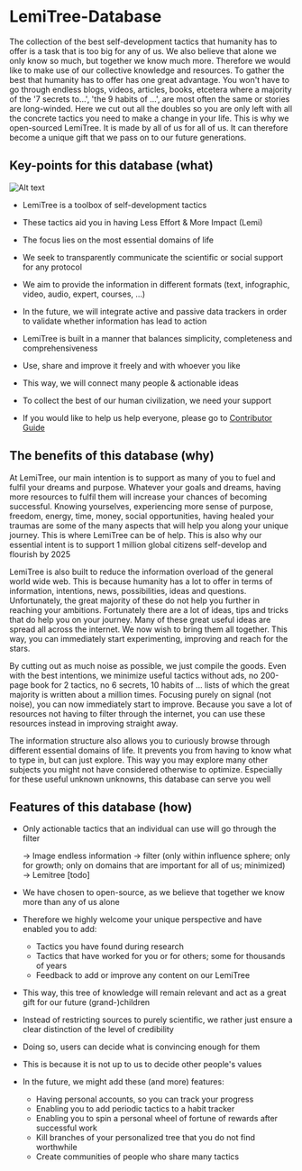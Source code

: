 # LemiTree-Database

The collection of the best self-development tactics that humanity has to offer is a task that is too big for any of us. We also believe that alone we only know so much, but together we know much more. Therefore we would like to make use of our collective knowledge and resources. To gather the best that humanity has to offer has one great advantage. You won't have to go through endless blogs, videos, articles, books, etcetera where a majority of the '7 secrets to...', 'the 9 habits of ...', are most often the same or stories are long-winded. Here we cut out all the doubles so you are only left with all the concrete tactics you need to make a change in your life. This is why we open-sourced LemiTree. It is made by all of us for all of us. It can therefore become a unique gift that we pass on to our future generations.

## Key-points for this database (what)

![Alt text](https://ibb.co/gtw8pZT "Overview concept of LemiTree")

- LemiTree is a toolbox of self-development tactics
- These tactics aid you in having Less Effort & More Impact (Lemi)
- The focus lies on the most essential domains of life
- We seek to transparently communicate the scientific or social support for any protocol
- We aim to provide the information in different formats (text, infographic, video, audio, expert, courses, ...)
- In the future, we will integrate active and passive data trackers in order to validate whether information has lead to action

- LemiTree is built in a manner that balances simplicity, completeness and comprehensiveness
- Use, share and improve it freely and with whoever you like
- This way, we will connect many people & actionable ideas
- To collect the best of our human civilization, we need your support
- If you would like to help us help everyone, please go to [Contributor Guide](Contributor_Guide.md)

## The benefits of this database (why)

At LemiTree, our main intention is to support as many of you to fuel and fulfil your dreams and purpose. Whatever your goals and dreams, having more resources to fulfil them will increase your chances of becoming successful. Knowing yourselves, experiencing more sense of purpose, freedom, energy, time, money, social opportunities, having healed your traumas are some of the many aspects that will help you along your unique journey. This is where LemiTree can be of help. This is also why our essential intent is to support 1 million global citizens self-develop and flourish by 2025

LemiTree is also built to reduce the information overload of the general world wide web. This is because humanity has a lot to offer in terms of information, intentions, news, possibilities, ideas and questions. Unfortunately, the great majority of these do not help you further in reaching your ambitions. Fortunately there are a lot of ideas, tips and tricks that do help you on your journey. Many of these great useful ideas are spread all across the internet. We now wish to bring them all together. This way, you can immediately start experimenting, improving and reach for the stars.

By cutting out as much noise as possible, we just compile the goods. Even with the best intentions, we minimize useful tactics without ads, no 200-page book for 2 tactics, no 6 secrets, 10 habits of ... lists of which the great majority is written about a million times. Focusing purely on signal (not noise), you can now immediately start to improve. Because you save a lot of resources not having to filter through the internet, you can use these resources instead in improving straight away.

The information structure also allows you to curiously browse through different essential domains of life. It prevents you from having to know what to type in, but can just explore. This way you may explore many other subjects you might not have considered otherwise to optimize. Especially for these useful unknown unknowns, this database can serve you well

## Features of this database (how)

- Only actionable tactics that an individual can use will go through the filter

    → Image endless information → filter (only within influence sphere; only for growth; only on domains that are important for all of us; minimized) →  Lemitree [todo]


- We have chosen to open-source, as we believe that together we know more than any of us alone
- Therefore we highly welcome your unique perspective and have enabled you to add:
    - Tactics you have found during research
    - Tactics that have worked for you or for others; some for thousands of years
    - Feedback to add or improve any content on our LemiTree
- This way, this tree of knowledge will remain relevant and act as a great gift for our future (grand-)children

- Instead of restricting sources to purely scientific, we rather just ensure a clear distinction of the level of credibility
- Doing so, users can decide what is convincing enough for them
- This is because it is not up to us to decide other people's values

- In the future, we might add these (and more) features:
    - Having personal accounts, so you can track your progress
    - Enabling you to add periodic tactics to a habit tracker
    - Enabling you to spin a personal wheel of fortune of rewards after successful work
    - Kill branches of your personalized tree that you do not find worthwhile
    - Create communities of people who share many tactics
